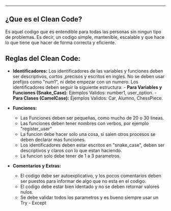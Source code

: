 
---
## ¿Que es el Clean Code?
Es aquel codigo que es entendible para todas las personas sin ningun tipo de problemas. Es decir, un codigo simple, mantenible, escalable y que hace lo que tiene que hacer de forma correcta y eficiente. 

## Reglas del Clean Code:

- **Identificadores:**
     Los identificadores de las variables y funciones deben ser descriptivos, cortos ,precisos y escritos en ingles. No se deben usar prefijos como "num1", ni debe empezar con un numero. 
     Los identificadores deben seguir la siguiente estructura:
		- **Para Variables y Funciones (Snake_Case):**
			Ejemplos Validos: number1, user_option.
		- **Para Clases (CamelCase):**
			Ejemplos Validos: Car, Alumno, ChessPiece.


- **Funciones:**
	 - Las Funciones deben ser pequeñas, como mucho de 20 o 30 lineas.
	 - Las funciones deben tener nombres con verbos, por ejemplo "register_user"
	 - La funcion debe hacer solo una cosa, si salen otros procesos se deben declarar mas funciones.
	 - Los identificadores deben estar escritos en "snake_case", deben ser descriptivos y claros con lo que estan haciendo.
	 - La funcion solo debe tener de 1 a 3 parametros. 



- **Comentarios y Extras:**
	- El codigo debe ser autoexplicativo, y los pocos comentarios deben ser puestos para informar de algo que no esta en el codigo.
	- El codigo debe estar bien identado y no se deben retornar valores nulos.
	- Se debe validar todos los parametros y es bueno siempre usar un Try - Except


















